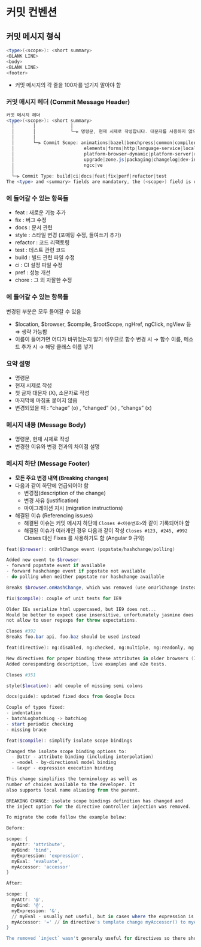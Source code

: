 # 커밋 컨벤션

## 커밋 메시지 형식

```powershell
<type>(<scope>): <short summary>
<BLANK LINE>
<body>
<BLANK LINE>
<footer>
```

- 커밋 메시지의 각 줄을 100자를 넘기지 말아야 함

### 커밋 메시지 헤더 (Commit Message Header)

```powershell
커밋 메시지 헤더
<type>(<scope>): <short summary>
  │       │             │
  │       │             └─⫸ 명령문, 현재 시제로 작성합니다. 대문자를 사용하지 않으며, 마침표로 끝내지 않습니다.
  │       │
  │       └─⫸ Commit Scope: animations|bazel|benchpress|common|compiler|compiler-cli|core|
  │                          elements|forms|http|language-service|localize|platform-browser|
  │                          platform-browser-dynamic|platform-server|router|service-worker|
  │                          upgrade|zone.js|packaging|changelog|dev-infra|docs-infra|migrations|
  │                          ngcc|ve
  │
  └─⫸ Commit Type: build|ci|docs|feat|fix|perf|refactor|test
The <type> and <summary> fields are mandatory, the (<scope>) field is optional.
```

### <type>에 들어갈 수 있는 항목들

- feat : 새로운 기능 추가
- fix : 버그 수정
- docs : 문서 관련
- style : 스타일 변경 (포매팅 수정, 들여쓰기 추가)
- refactor : 코드 리팩토링
- test : 테스트 관련 코드
- build : 빌드 관련 파일 수정
- ci : CI 설정 파일 수정
- pref : 성능 개선
- chore : 그 외 자잘한 수정

### <scope>에 들어갈 수 있는 항목들

변경된 부분은 모두 들어갈 수 있음

- $location, $browser, $compile, $rootScope, ngHref, ngClick, ngView 등 ⇒ 생략 가능함
- 이름이 들어가면 어디가 바뀌었는지 알기 쉬우므로 함수 변경 시 → 함수 이름, 메소드 추가 시 → 해당 클래스 이름 넣기

### <short summary> 요약 설명

- 명령문
- 현재 시제로 작성
- 첫 글자 대문자 (X), 소문자로 작성
- 마지막에 마침표 붙이지 않음
- 변경되었을 때 : “chage” (o) , “changed” (x) , “changs” (x)

### 메시지 내용 (Message Body)

- 명령문, 현재 시제로 작성
- 변경한 이유와 변경 전과의 차이점 설명

### 메시지 하단 (Message Footer)

- **모든 주요 변경 내역 (Breaking changes)**
- 다음과 같이 하단에 언급되어야 함
  - 변경점(description of the change)
  - 변경 사유 (justification)
  - 마이그레이션 지시 (migration instructions)
- 해결된 이슈 (Referencing issues)
  - 해결된 이슈는 커밋 메시지 하단에 `Closes #<이슈번호>`와 같이 기록되어야 함
  - 해결된 이슈가 여러개인 경우 다음과 같이 작성
    `Closes #123, #245, #992`
    Closes 대신 Fixes 를 사용하기도 함 (Angular 9 규약)

```powershell
feat($browser): onUrlChange event (popstate/hashchange/polling)

Added new event to $browser:
- forward popstate event if available
- forward hashchange event if popstate not available
- do polling when neither popstate nor hashchange available

Breaks $browser.onHashChange, which was removed (use onUrlChange instead)
```

```powershell
fix($compile): couple of unit tests for IE9

Older IEs serialize html uppercased, but IE9 does not...
Would be better to expect case insensitive, unfortunately jasmine does
not allow to user regexps for throw expectations.

Closes #392
Breaks foo.bar api, foo.baz should be used instead
```

```powershell
feat(directive): ng:disabled, ng:checked, ng:multiple, ng:readonly, ng:selected

New directives for proper binding these attributes in older browsers (IE).
Added coresponding description, live examples and e2e tests.

Closes #351
```

```powershell
style($location): add couple of missing semi colons
```

```powershell
docs(guide): updated fixed docs from Google Docs

Couple of typos fixed:
- indentation
- batchLogbatchLog -> batchLog
- start periodic checking
- missing brace
```

```powershell
feat($compile): simplify isolate scope bindings

Changed the isolate scope binding options to:
  - @attr - attribute binding (including interpolation)
  - =model - by-directional model binding
  - &expr - expression execution binding

This change simplifies the terminology as well as
number of choices available to the developer. It
also supports local name aliasing from the parent.

BREAKING CHANGE: isolate scope bindings definition has changed and
the inject option for the directive controller injection was removed.

To migrate the code follow the example below:

Before:

scope: {
  myAttr: 'attribute',
  myBind: 'bind',
  myExpression: 'expression',
  myEval: 'evaluate',
  myAccessor: 'accessor'
}

After:

scope: {
  myAttr: '@',
  myBind: '@',
  myExpression: '&',
  // myEval - usually not useful, but in cases where the expression is assignable, you can use '='
  myAccessor: '=' // in directive's template change myAccessor() to myAccessor
}

The removed `inject` wasn't generaly useful for directives so there should be no code using it.
```
